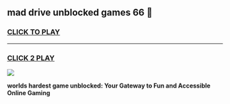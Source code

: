 
## mad drive unblocked games 66 👋
<h3>
<a href="https://premium.freeplayer.one?title=mad_drive_unblocked_games_66&ref=13F">CLICK TO PLAY</a></h3>
<hr>

<h3>
<a href="https://premium.freeplayer.one?title=mad_drive_unblocked_games_66&ref=13F">CLICK 2 PLAY</a>
  
</h3>

<a href="https://premium.freeplayer.one?title=mad_drive_unblocked_games_66&ref=12F/"><img src="https://clearcache.store/games.png"></a>


**worlds hardest game unblocked: Your Gateway to Fun and Accessible Online Gaming**
